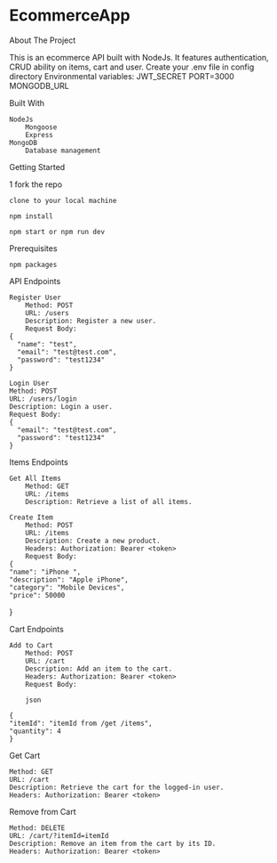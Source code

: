 # EcommerceApp

About The Project

This is an ecommerce API built with NodeJs. It features authentication, CRUD ability on items, cart and user. 
Create your .env file in config directory
Environmental variables:
    JWT_SECRET
    PORT=3000
    MONGODB_URL

Built With

    NodeJs
        Mongoose
        Express
    MongoDB
        Database management

Getting Started

1 fork the repo

    clone to your local machine

    npm install

    npm start or npm run dev

Prerequisites

    npm packages


API Endpoints

    Register User
        Method: POST
        URL: /users
        Description: Register a new user.
        Request Body:
    {
      "name": "test",
      "email": "test@test.com",
      "password": "test1234"
    }

    Login User
    Method: POST
    URL: /users/login
    Description: Login a user.
    Request Body:
    {
      "email": "test@test.com",
      "password": "test1234"
    }

Items Endpoints

    Get All Items
        Method: GET
        URL: /items
        Description: Retrieve a list of all items.
        
    Create Item
        Method: POST
        URL: /items
        Description: Create a new product.
        Headers: Authorization: Bearer <token>
        Request Body:
    {
    "name": "iPhone ",
    "description": "Apple iPhone",
    "category": "Mobile Devices",
    "price": 50000
}

Cart Endpoints

    Add to Cart
        Method: POST
        URL: /cart
        Description: Add an item to the cart.
        Headers: Authorization: Bearer <token>
        Request Body:

        json

    {
    "itemId": "itemId from /get /items",
    "quantity": 4
    }

Get Cart

    Method: GET
    URL: /cart
    Description: Retrieve the cart for the logged-in user.
    Headers: Authorization: Bearer <token>

Remove from Cart

    Method: DELETE
    URL: /cart/?itemId=itemId
    Description: Remove an item from the cart by its ID.
    Headers: Authorization: Bearer <token>

